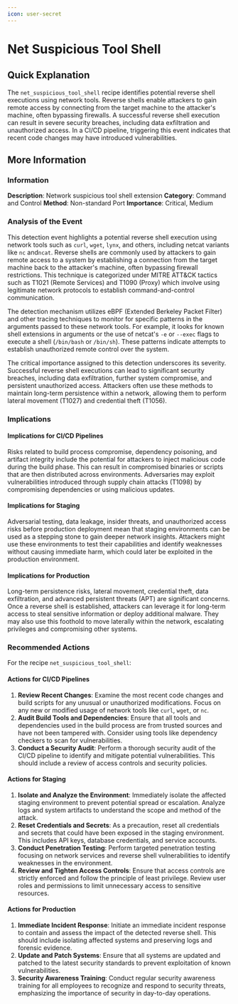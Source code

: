```yaml
---
icon: user-secret
---
```


# Net Suspicious Tool Shell

## Quick Explanation

The `net_suspicious_tool_shell` recipe identifies potential reverse shell executions using network tools. Reverse shells enable attackers to gain remote access by connecting from the target machine to the attacker's machine, often bypassing firewalls. A successful reverse shell execution can result in severe security breaches, including data exfiltration and unauthorized access. In a CI/CD pipeline, triggering this event indicates that recent code changes may have introduced vulnerabilities.

## More Information

### Information

**Description**: Network suspicious tool shell extension **Category**: Command and Control **Method**: Non-standard Port **Importance**: Critical, Medium

### Analysis of the Event

This detection event highlights a potential reverse shell execution using network tools such as `curl`, `wget`, `lynx`, and others, including netcat variants like `nc` and`ncat`. Reverse shells are commonly used by attackers to gain remote access to a system by establishing a connection from the target machine back to the attacker's machine, often bypassing firewall restrictions. This technique is categorized under MITRE ATT\&CK tactics such as T1021 (Remote Services) and T1090 (Proxy) which involve using legitimate network protocols to establish command-and-control communication.

The detection mechanism utilizes eBPF (Extended Berkeley Packet Filter) and other tracing techniques to monitor for specific patterns in the arguments passed to these network tools. For example, it looks for known shell extensions in arguments or the use of netcat's `-e` or `--exec` flags to execute a shell (`/bin/bash` or `/bin/sh`). These patterns indicate attempts to establish unauthorized remote control over the system.

The critical importance assigned to this detection underscores its severity. Successful reverse shell executions can lead to significant security breaches, including data exfiltration, further system compromise, and persistent unauthorized access. Attackers often use these methods to maintain long-term persistence within a network, allowing them to perform lateral movement (T1027) and credential theft (T1056).

### Implications

#### Implications for CI/CD Pipelines

Risks related to build process compromise, dependency poisoning, and artifact integrity include the potential for attackers to inject malicious code during the build phase. This can result in compromised binaries or scripts that are then distributed across environments. Adversaries may exploit vulnerabilities introduced through supply chain attacks (T1098) by compromising dependencies or using malicious updates.

#### Implications for Staging

Adversarial testing, data leakage, insider threats, and unauthorized access risks before production deployment mean that staging environments can be used as a stepping stone to gain deeper network insights. Attackers might use these environments to test their capabilities and identify weaknesses without causing immediate harm, which could later be exploited in the production environment.

#### Implications for Production

Long-term persistence risks, lateral movement, credential theft, data exfiltration, and advanced persistent threats (APT) are significant concerns. Once a reverse shell is established, attackers can leverage it for long-term access to steal sensitive information or deploy additional malware. They may also use this foothold to move laterally within the network, escalating privileges and compromising other systems.

### Recommended Actions

For the recipe `net_suspicious_tool_shell`:

#### Actions for CI/CD Pipelines

1. **Review Recent Changes**: Examine the most recent code changes and build scripts for any unusual or unauthorized modifications. Focus on any new or modified usage of network tools like `curl`, `wget`, or `nc`.
2. **Audit Build Tools and Dependencies**: Ensure that all tools and dependencies used in the build process are from trusted sources and have not been tampered with. Consider using tools like dependency checkers to scan for vulnerabilities.
3. **Conduct a Security Audit**: Perform a thorough security audit of the CI/CD pipeline to identify and mitigate potential vulnerabilities. This should include a review of access controls and security policies.

#### Actions for Staging

1. **Isolate and Analyze the Environment**: Immediately isolate the affected staging environment to prevent potential spread or escalation. Analyze logs and system artifacts to understand the scope and method of the attack.
2. **Reset Credentials and Secrets**: As a precaution, reset all credentials and secrets that could have been exposed in the staging environment. This includes API keys, database credentials, and service accounts.
3. **Conduct Penetration Testing**: Perform targeted penetration testing focusing on network services and reverse shell vulnerabilities to identify weaknesses in the environment.
4. **Review and Tighten Access Controls**: Ensure that access controls are strictly enforced and follow the principle of least privilege. Review user roles and permissions to limit unnecessary access to sensitive resources.

#### Actions for Production

1. **Immediate Incident Response**: Initiate an immediate incident response to contain and assess the impact of the detected reverse shell. This should include isolating affected systems and preserving logs and forensic evidence.
2. **Update and Patch Systems**: Ensure that all systems are updated and patched to the latest security standards to prevent exploitation of known vulnerabilities.
3. **Security Awareness Training**: Conduct regular security awareness training for all employees to recognize and respond to security threats, emphasizing the importance of security in day-to-day operations.
